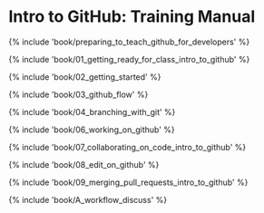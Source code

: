 # Intro to GitHub: Training Manual

{% include 'book/preparing_to_teach_github_for_developers' %}

{% include 'book/01_getting_ready_for_class_intro_to_github' %}

{% include 'book/02_getting_started' %}

{% include 'book/03_github_flow' %}

{% include 'book/04_branching_with_git' %}

{% include 'book/06_working_on_github' %}

{% include 'book/07_collaborating_on_code_intro_to_github' %}

{% include 'book/08_edit_on_github' %}

{% include 'book/09_merging_pull_requests_intro_to_github' %}

{% include 'book/A_workflow_discuss' %}
